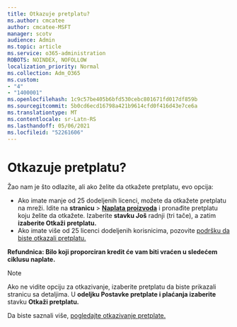 ```yaml
---
title: Otkazuje pretplatu?
ms.author: cmcatee
author: cmcatee-MSFT
manager: scotv
audience: Admin
ms.topic: article
ms.service: o365-administration
ROBOTS: NOINDEX, NOFOLLOW
localization_priority: Normal
ms.collection: Adm_O365
ms.custom:
- "4"
- "1400001"
ms.openlocfilehash: 1c9c57be405b6bfd530cebc801671fd017df859b
ms.sourcegitcommit: 5b0cd6ecd16798a421b9614cfd0f416d43e7ce6a
ms.translationtype: MT
ms.contentlocale: sr-Latn-RS
ms.lasthandoff: 05/06/2021
ms.locfileid: "52261606"
---
```

# <a name="canceling-your-subscription"></a>Otkazuje pretplatu?

Žao nam je što odlazite, ali ako želite da otkažete pretplatu, evo opcija:
  
- Ako imate manje od 25 dodeljenih licenci, možete da otkažete pretplatu na mreži. Idite na **stranicu** \> **[Naplata proizvoda](https://go.microsoft.com/fwlink/p/?linkid=842054)** i pronađite pretplatu koju želite da otkažete. Izaberite **stavku Još** radnji (tri tače), a zatim **izaberite Otkaži pretplatu.**
- Ako imate više od 25 licenci dodeljenih korisnicima, pozovite [podršku da biste otkazali pretplatu.](/microsoft-365/admin/contact-support-for-business-products?view=o365-worldwide)
  
**Refundnica: Bilo koji proporciran kredit će vam biti vraćen u sledećem ciklusu naplate.**

> [!NOTE]
> Ako ne vidite opciju za otkazivanje, izaberite pretplatu da biste prikazali stranicu sa detaljima. U **odeljku Postavke pretplate i plaćanja izaberite** stavku **Otkaži pretplatu.**

Da biste saznali više, [pogledajte otkazivanje pretplate.](https://docs.microsoft.com/microsoft-365/commerce/subscriptions/cancel-your-subscription)
